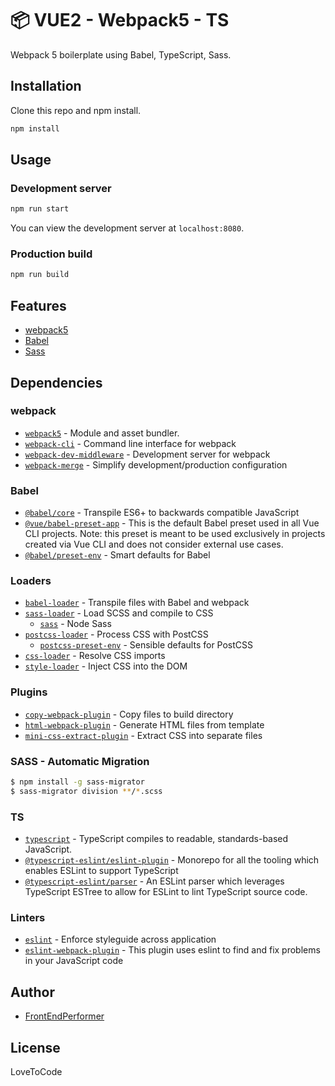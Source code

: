 # 📦 VUE2 - Webpack5 - TS

Webpack 5 boilerplate using Babel, TypeScript, Sass.

## Installation

Clone this repo and npm install.

```bash
npm install
```

## Usage

### Development server

```bash
npm run start
```

You can view the development server at `localhost:8080`.

### Production build

```bash
npm run build
```

## Features

- [webpack5](https://webpack.js.org/)
- [Babel](https://babeljs.io/)
- [Sass](https://sass-lang.com/)

## Dependencies

### webpack

- [`webpack5`](https://github.com/webpack/webpack) - Module and asset bundler.
- [`webpack-cli`](https://github.com/webpack/webpack-cli) - Command line interface for webpack
- [`webpack-dev-middleware`](https://github.com/webpack/webpack-dev-middleware) - Development server for webpack
- [`webpack-merge`](https://github.com/survivejs/webpack-merge) - Simplify development/production configuration

### Babel

- [`@babel/core`](https://www.npmjs.com/package/@babel/core) - Transpile ES6+ to backwards compatible JavaScript
- [`@vue/babel-preset-app`](https://github.com/vuejs/vue-cli/tree/dev/packages/%40vue/babel-preset-app) - This is the default Babel preset used in all Vue CLI projects. Note: this preset is meant to be used exclusively in projects created via Vue CLI and does not consider external use cases.
- [`@babel/preset-env`](https://babeljs.io/docs/en/babel-preset-env) - Smart defaults for Babel

### Loaders

- [`babel-loader`](https://webpack.js.org/loaders/babel-loader/) - Transpile files with Babel and webpack
- [`sass-loader`](https://webpack.js.org/loaders/sass-loader/) - Load SCSS and compile to CSS
  - [`sass`](https://www.npmjs.com/package/sass) - Node Sass
- [`postcss-loader`](https://webpack.js.org/loaders/postcss-loader/) - Process CSS with PostCSS
  - [`postcss-preset-env`](https://www.npmjs.com/package/postcss-preset-env) - Sensible defaults for PostCSS
- [`css-loader`](https://webpack.js.org/loaders/css-loader/) - Resolve CSS imports
- [`style-loader`](https://webpack.js.org/loaders/style-loader/) - Inject CSS into the DOM

### Plugins

- [`copy-webpack-plugin`](https://github.com/webpack-contrib/copy-webpack-plugin) - Copy files to build directory
- [`html-webpack-plugin`](https://github.com/jantimon/html-webpack-plugin) - Generate HTML files from template
- [`mini-css-extract-plugin`](https://github.com/webpack-contrib/mini-css-extract-plugin) - Extract CSS into separate files
### SASS - Automatic Migration

```bash
$ npm install -g sass-migrator
$ sass-migrator division **/*.scss
```

### TS

- [`typescript`](https://github.com/microsoft/TypeScript) - TypeScript compiles to readable, standards-based JavaScript. 
- [`@typescript-eslint/eslint-plugin`](https://github.com/typescript-eslint/typescript-eslint) - Monorepo for all the tooling which enables ESLint to support TypeScript
- [`@typescript-eslint/parser`](https://www.npmjs.com/package/@typescript-eslint/parser) - An ESLint parser which leverages TypeScript ESTree to allow for ESLint to lint TypeScript source code.
### Linters

- [`eslint`](https://github.com/eslint/eslint) - Enforce styleguide across application
- [`eslint-webpack-plugin`](https://github.com/webpack-contrib/eslint-webpack-plugin) - This plugin uses eslint to find and fix problems in your JavaScript code

## Author

- [FrontEndPerformer](https://frontendperformer.com/)

## License

LoveToCode
